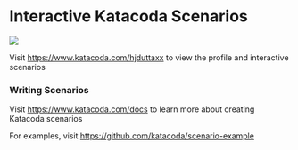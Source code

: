 # Interactive Katacoda Scenarios

[![](http://shields.katacoda.com/katacoda/hjduttaxx/count.svg)](https://www.katacoda.com/hjduttaxx "Get your profile on Katacoda.com")

Visit https://www.katacoda.com/hjduttaxx to view the profile and interactive scenarios

### Writing Scenarios
Visit https://www.katacoda.com/docs to learn more about creating Katacoda scenarios

For examples, visit https://github.com/katacoda/scenario-example
